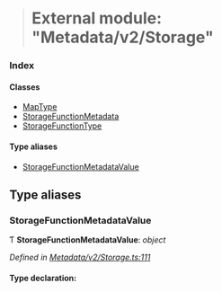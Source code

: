 > # External module: "Metadata/v2/Storage"

### Index

#### Classes

* [MapType](../classes/_metadata_v2_storage_.maptype.md)
* [StorageFunctionMetadata](../classes/_metadata_v2_storage_.storagefunctionmetadata.md)
* [StorageFunctionType](../classes/_metadata_v2_storage_.storagefunctiontype.md)

#### Type aliases

* [StorageFunctionMetadataValue](_metadata_v2_storage_.md#storagefunctionmetadatavalue)

## Type aliases

###  StorageFunctionMetadataValue

Ƭ **StorageFunctionMetadataValue**: *object*

*Defined in [Metadata/v2/Storage.ts:111](https://github.com/polkadot-js/api/blob/71011cf/packages/types/src/Metadata/v2/Storage.ts#L111)*

#### Type declaration: